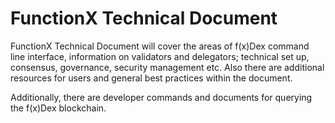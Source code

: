 # FunctionX Technical Document

FunctionX Technical Document will cover the areas of f(x)Dex command line interface, information on validators and delegators; technical set up, consensus, governance, security management etc. Also there are additional resources for users and general best practices within the document.

Additionally, there are developer commands and documents for querying the f(x)Dex blockchain.
